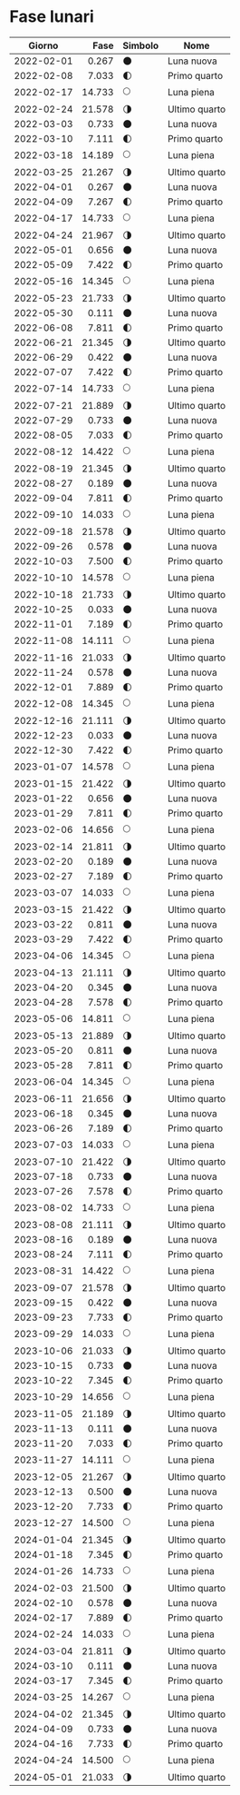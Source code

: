 # Fase lunari

Giorno     | Fase   | Simbolo | Nome
-----------|-------:|---|---
2022-02-01 |  0.267 | 🌑 | Luna nuova
2022-02-08 |  7.033 | 🌓 | Primo quarto
2022-02-17 | 14.733 | 🌕 | Luna piena
2022-02-24 | 21.578 | 🌗 | Ultimo quarto
2022-03-03 |  0.733 | 🌑 | Luna nuova
2022-03-10 |  7.111 | 🌓 | Primo quarto
2022-03-18 | 14.189 | 🌕 | Luna piena
2022-03-25 | 21.267 | 🌗 | Ultimo quarto
2022-04-01 |  0.267 | 🌑 | Luna nuova
2022-04-09 |  7.267 | 🌓 | Primo quarto
2022-04-17 | 14.733 | 🌕 | Luna piena
2022-04-24 | 21.967 | 🌗 | Ultimo quarto
2022-05-01 |  0.656 | 🌑 | Luna nuova
2022-05-09 |  7.422 | 🌓 | Primo quarto
2022-05-16 | 14.345 | 🌕 | Luna piena
2022-05-23 | 21.733 | 🌗 | Ultimo quarto
2022-05-30 |  0.111 | 🌑 | Luna nuova
2022-06-08 |  7.811 | 🌓 | Primo quarto
2022-06-21 | 21.345 | 🌗 | Ultimo quarto
2022-06-29 |  0.422 | 🌑 | Luna nuova
2022-07-07 |  7.422 | 🌓 | Primo quarto
2022-07-14 | 14.733 | 🌕 | Luna piena
2022-07-21 | 21.889 | 🌗 | Ultimo quarto
2022-07-29 |  0.733 | 🌑 | Luna nuova
2022-08-05 |  7.033 | 🌓 | Primo quarto
2022-08-12 | 14.422 | 🌕 | Luna piena
2022-08-19 | 21.345 | 🌗 | Ultimo quarto
2022-08-27 |  0.189 | 🌑 | Luna nuova
2022-09-04 |  7.811 | 🌓 | Primo quarto
2022-09-10 | 14.033 | 🌕 | Luna piena
2022-09-18 | 21.578 | 🌗 | Ultimo quarto
2022-09-26 |  0.578 | 🌑 | Luna nuova
2022-10-03 |  7.500 | 🌓 | Primo quarto
2022-10-10 | 14.578 | 🌕 | Luna piena
2022-10-18 | 21.733 | 🌗 | Ultimo quarto
2022-10-25 |  0.033 | 🌑 | Luna nuova
2022-11-01 |  7.189 | 🌓 | Primo quarto
2022-11-08 | 14.111 | 🌕 | Luna piena
2022-11-16 | 21.033 | 🌗 | Ultimo quarto
2022-11-24 |  0.578 | 🌑 | Luna nuova
2022-12-01 |  7.889 | 🌓 | Primo quarto
2022-12-08 | 14.345 | 🌕 | Luna piena
2022-12-16 | 21.111 | 🌗 | Ultimo quarto
2022-12-23 |  0.033 | 🌑 | Luna nuova
2022-12-30 |  7.422 | 🌓 | Primo quarto
2023-01-07 | 14.578 | 🌕 | Luna piena
2023-01-15 | 21.422 | 🌗 | Ultimo quarto
2023-01-22 |  0.656 | 🌑 | Luna nuova
2023-01-29 |  7.811 | 🌓 | Primo quarto
2023-02-06 | 14.656 | 🌕 | Luna piena
2023-02-14 | 21.811 | 🌗 | Ultimo quarto
2023-02-20 |  0.189 | 🌑 | Luna nuova
2023-02-27 |  7.189 | 🌓 | Primo quarto
2023-03-07 | 14.033 | 🌕 | Luna piena
2023-03-15 | 21.422 | 🌗 | Ultimo quarto
2023-03-22 |  0.811 | 🌑 | Luna nuova
2023-03-29 |  7.422 | 🌓 | Primo quarto
2023-04-06 | 14.345 | 🌕 | Luna piena
2023-04-13 | 21.111 | 🌗 | Ultimo quarto
2023-04-20 |  0.345 | 🌑 | Luna nuova
2023-04-28 |  7.578 | 🌓 | Primo quarto
2023-05-06 | 14.811 | 🌕 | Luna piena
2023-05-13 | 21.889 | 🌗 | Ultimo quarto
2023-05-20 |  0.811 | 🌑 | Luna nuova
2023-05-28 |  7.811 | 🌓 | Primo quarto
2023-06-04 | 14.345 | 🌕 | Luna piena
2023-06-11 | 21.656 | 🌗 | Ultimo quarto
2023-06-18 |  0.345 | 🌑 | Luna nuova
2023-06-26 |  7.189 | 🌓 | Primo quarto
2023-07-03 | 14.033 | 🌕 | Luna piena
2023-07-10 | 21.422 | 🌗 | Ultimo quarto
2023-07-18 |  0.733 | 🌑 | Luna nuova
2023-07-26 |  7.578 | 🌓 | Primo quarto
2023-08-02 | 14.733 | 🌕 | Luna piena
2023-08-08 | 21.111 | 🌗 | Ultimo quarto
2023-08-16 |  0.189 | 🌑 | Luna nuova
2023-08-24 |  7.111 | 🌓 | Primo quarto
2023-08-31 | 14.422 | 🌕 | Luna piena
2023-09-07 | 21.578 | 🌗 | Ultimo quarto
2023-09-15 |  0.422 | 🌑 | Luna nuova
2023-09-23 |  7.733 | 🌓 | Primo quarto
2023-09-29 | 14.033 | 🌕 | Luna piena
2023-10-06 | 21.033 | 🌗 | Ultimo quarto
2023-10-15 |  0.733 | 🌑 | Luna nuova
2023-10-22 |  7.345 | 🌓 | Primo quarto
2023-10-29 | 14.656 | 🌕 | Luna piena
2023-11-05 | 21.189 | 🌗 | Ultimo quarto
2023-11-13 |  0.111 | 🌑 | Luna nuova
2023-11-20 |  7.033 | 🌓 | Primo quarto
2023-11-27 | 14.111 | 🌕 | Luna piena
2023-12-05 | 21.267 | 🌗 | Ultimo quarto
2023-12-13 |  0.500 | 🌑 | Luna nuova
2023-12-20 |  7.733 | 🌓 | Primo quarto
2023-12-27 | 14.500 | 🌕 | Luna piena
2024-01-04 | 21.345 | 🌗 | Ultimo quarto
2024-01-18 |  7.345 | 🌓 | Primo quarto
2024-01-26 | 14.733 | 🌕 | Luna piena
2024-02-03 | 21.500 | 🌗 | Ultimo quarto
2024-02-10 |  0.578 | 🌑 | Luna nuova
2024-02-17 |  7.889 | 🌓 | Primo quarto
2024-02-24 | 14.033 | 🌕 | Luna piena
2024-03-04 | 21.811 | 🌗 | Ultimo quarto
2024-03-10 |  0.111 | 🌑 | Luna nuova
2024-03-17 |  7.345 | 🌓 | Primo quarto
2024-03-25 | 14.267 | 🌕 | Luna piena
2024-04-02 | 21.345 | 🌗 | Ultimo quarto
2024-04-09 |  0.733 | 🌑 | Luna nuova
2024-04-16 |  7.733 | 🌓 | Primo quarto
2024-04-24 | 14.500 | 🌕 | Luna piena
2024-05-01 | 21.033 | 🌗 | Ultimo quarto
